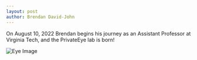 ```yaml
---
layout: post
author: Brendan David-John
---
```


On August 10, 2022 Brendan begins his journey as an Assistant Professor at Virginia Tech, and the PrivateEye lab is born!

![Eye Image]({{root_url}}/assets/images/logo.png)